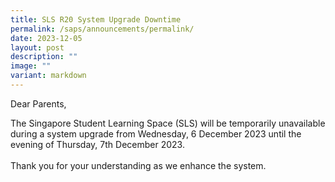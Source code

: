 ```yaml
---
title: SLS R20 System Upgrade Downtime
permalink: /saps/announcements/permalink/
date: 2023-12-05
layout: post
description: ""
image: ""
variant: markdown
---
```

Dear Parents,

The Singapore Student Learning Space (SLS) will be temporarily unavailable during a system upgrade from Wednesday, 6 December 2023 until the evening of Thursday, 7th December 2023. <br><br>Thank you for your understanding as we enhance the system.